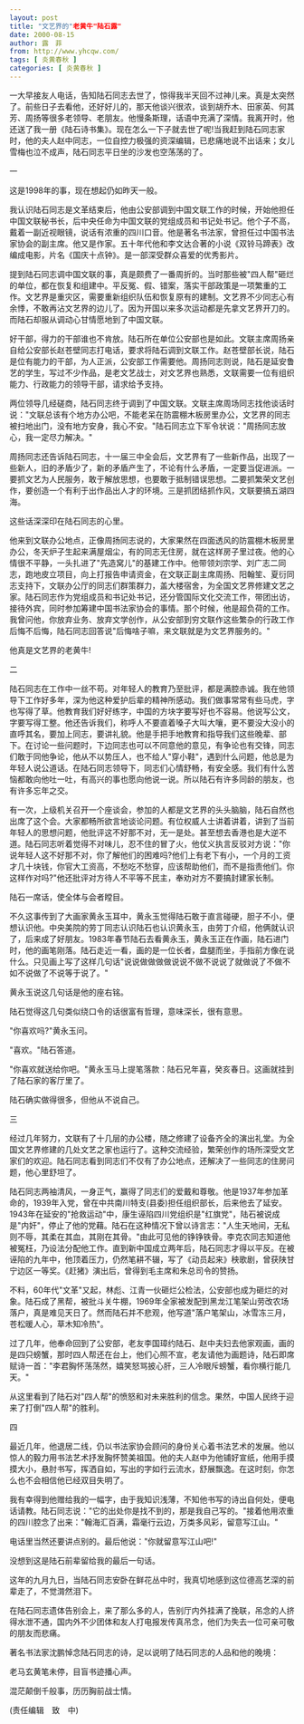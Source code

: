 ```yaml
---
layout: post
title: "文艺界的"老黄牛"陆石露"
date: 2000-08-15
author: 露　菲
from: http://www.yhcqw.com/
tags: [ 炎黄春秋 ]
categories: [ 炎黄春秋 ]
---
```





一大早接友人电话，告知陆石同志去世了，惊得我半天回不过神儿来。真是太突然了。前些日子去看他，还好好儿的，那天他谈兴很浓，谈到胡乔木、田家英、何其芳、周扬等很多老领导、老朋友。他慢条斯理，话语中充满了深情。我离开时，他还送了我一册《陆石诗书集》。现在怎么一下子就去世了呢!当我赶到陆石同志家时，他的夫人赵中同志，一位自控力极强的资深编辑，已悲痛地说不出话来；女儿雪梅也泣不成声，陆石同志平日坐的沙发也空荡荡的了。

一

这是1998年的事，现在想起仍如昨天一般。


我认识陆石同志是文革结束后，他由公安部调到中国文联工作的时候，开始他担任中国文联秘书长，后中央任命为中国文联的党组成员和书记处书记。他个子不高，戴着一副近视眼镜，说话有浓重的四川口音。他是著名书法家，曾担任过中国书法家协会的副主席。他又是作家。五十年代他和李文达合著的小说《双铃马蹄表》改编成电影，片名《国庆十点钟》。是一部深受群众喜爱的优秀影片。


提到陆石同志调中国文联的事，真是颇费了一番周折的。当时那些被"四人帮"砸烂的单位，都在恢复和组建中。平反冤、假、错案，落实干部政策是一项繁重的工作。文艺界是重灾区，需要重新组织队伍和恢复原有的建制。文艺界不少同志心有余悸，不敢再沾文艺界的边儿了。因为开国以来多次运动都是先拿文艺界开刀的。而陆石却服从调动心甘情愿地到了中国文联。


好干部，得力的干部谁也不肯放。陆石所在单位公安部也是如此。文联主席周扬亲自给公安部长赵苍壁同志打电话，要求将陆石调到文联工作。赵苍壁部长说，陆石是位有能力的干部，为人正派，公安部工作需要他。周扬同志则说，陆石是延安鲁艺的学生，写过不少作品，是老文艺战士，对文艺界也熟悉，文联需要一位有组织能力、行政能力的领导干部，请求给予支持。


两位领导几经磋商，陆石同志终于调到了中国文联。文联主席周场同志找他谈话时说："文联总该有个地方办公吧，不能老呆在防震棚木板房里办公，文艺界的同志被扫地出门，没有地方安身，我心不安。"陆石同志立下军令状说："周扬同志放心，我一定尽力解决。"


周扬同志还告诉陆石同志，十一届三中全会后，文艺界有了一些新作品，出现了一些新人，旧的矛盾少了，新的矛盾产生了，不论有什么矛盾，一定要当促进派。一要抓文艺为人民服务，敢于解放思想，也要敢于抵制错误思想。二要抓繁荣文艺创作，要创造一个有利于出作品出人才的环境。三是抓团结抓作风，文联要搞五湖四海。

这些话深深印在陆石同志的心里。


他来到文联办公地点，正像周扬同志说的，大家果然在四面透风的防震棚木板房里办公，冬天炉子生起来满屋烟尘，有的同志无住房，就在这样房子里过夜。他的心情很不平静，一头扎进了"先造窝儿"的基建工作中。他带领刘宗学、刘广志二同志，跑地皮立项目，向上打报告申请资金，在文联正副主席周扬、阳翰笙、夏衍同志支持下，文联办公厅的同志们群策群力，盖大楼宿舍，为全国文艺界修建文艺之家。陆石同志作为党组成员和书记处书记，还分管国际文化交流工作，带团出访，接待外宾，同时参加筹建中国书法家协会的事情。那个时候，他是超负荷的工作。我曾问他，你放弃业务、放弃文学创作，从公安部到穷文联作这些繁杂的行政工作后悔不后悔，陆石同志回答说"后悔啥子嘛，来文联就是为文艺界服务的。"

他真是文艺界的老黄牛!

二


陆石同志在工作中一丝不苟。对年轻人的教育乃至批评，都是满腔赤诚。我在他领导下工作好多年，深为他这种爱护后辈的精神所感动。我们做事常常有些马虎，字也写得了草。他教育我们好好练字，中国的方块字要写好也不容易。他说写公文，字要写得工整。他还告诉我们，称呼人不要直着嗓子大叫大嚷，更不要没大没小的直呼其名，要加上同志，要讲礼貌。他是手把手地教育和指导我们这些晚辈、部下。在讨论一些问题时，下边同志也可以不同意他的意见，有争论也有交锋，同志们敢于同他争论，他从不以势压人，也不给人"穿小鞋"，遇到什么问题，他总是为年轻人说公道话。在陆石同志领导下，同志们心情舒畅，有安全感。我们有什么苦恼都敢向他吐一吐，有高兴的事也愿向他说一说。所以陆石有许多同龄的朋友，也有许多忘年之交。


有一次，上级机关召开一个座谈会，参加的人都是文艺界的头头脑脑，陆石自然也出席了这个会。大家都畅所欲言地谈论问题。有位权威人士讲着讲着，讲到了当前年轻人的思想问题，他批评这不好那不对，无一是处。甚至想去香港也是大逆不道。陆石同志听着觉得不对味儿，忍不住的冒了火，他仗义执言反驳对方说："你说年轻人这不好那不对，你了解他们的困难吗?他们上有老下有小，一个月的工资才几十块钱，你官大工资高，不愁吃不愁穿，应该帮助他们，而不是指责他们。你这样作对吗?"他还批评对方待人不平等不民主，奉劝对方不要搞封建家长制。

陆石一席话，使全体与会者瞠目。


不久这事传到了大画家黄永玉耳中，黄永玉觉得陆石敢于直言碰硬，胆子不小，便想认识他。中央美院的劳丁同志认识陆石也认识黄永玉，由劳丁介绍，他俩就认识了，后来成了好朋友。1983年春节陆石去看黄永玉，黄永玉正在作画，陆石进门时，他的画笔刚落。陆石走近一看，画的是一位长者，盘腿而坐，手指前方像在说什么。只见画上写了这样几句话"说说做做做做说说不做不说说了就做说了不做不如不说做了不说等于说了。"

黄永玉说这几句话是他的座右铭。

陆石觉得这几句类似绕口令的话很富有哲理，意味深长，很有意思。

"你喜欢吗?"黄永玉问。

"喜欢。"陆石答道。

"你喜欢就送给你吧。"黄永玉马上提笔落款：陆石兄年喜，癸亥春日。这画就挂到了陆石家的客厅里了。

陆石确实做得很多，但他从不说自己。

三


经过几年努力，文联有了十几层的办公楼，随之修建了设备齐全的演出礼堂。为全国文艺界修建的几处文艺之家也运行了。这种交流经验，繁荣创作的场所深受文艺家们的欢迎。陆石同志看到同志们不仅有了办公地点，还解决了一些同志的住房问题，他心里舒坦了。


陆石同志两袖清风，一身正气，赢得了同志们的爱戴和尊敬。他是1937年参加革命的，1939年入党，曾在中共南川特支(县委)担任组织部长，后来他去了延安。1943年在延安的"抢救运动"中，康生诬陷四川党组织是"红旗党"，陆石被说成是"内奸"，停止了他的党藉。陆石在这种情况下曾以诗言志："人生天地间，无私则不辱，其柔在其血，其刚在其骨。"由此可见他的铮铮铁骨。李克农同志知道他被冤枉，乃设法分配他工作。直到新中国成立两年后，陆石同志才得以平反。在被诬陷的九年中，他顶着压力，仍然笔耕不辍，写了《动员起来》秧歌剧，曾获陕甘宁边区一等奖。《赶猪》演出后，曾得到毛主席和朱总司令的赞扬。


不料，60年代"文革"又起，林彪、江青一伙砸烂公检法，公安部也成为砸烂的对象。陆石成了黑帮，被批斗关牛棚，1969年全家被发配到黑龙江笔架山劳改农场落户，真是难见天日了。然而陆石并不悲观，他写道"落户笔架山，冰雪冻三月，苍松暖人心，草木知冷热"。


过了几年，他奉命回到了公安部，老友李国璋约陆石、赵中夫妇去他家观画，画的是四只螃蟹，那时四人帮还在台上，他们心照不宣，老友请他为画题诗，陆石即席赋诗一首："李君胸怀荡荡然，嬉笑怒骂披心肝，三人冷眼斥螃蟹，看你横行能几天。"

从这里看到了陆石对"四人帮"的愤怒和对未来胜利的信念。果然，中国人民终于迎来了打倒"四人帮"的胜利。

四


最近几年，他退居二线，仍以书法家协会顾问的身份关心着书法艺术的发展。他以惊人的毅力用书法艺术抒发胸怀赞美祖国。他的夫人赵中为他铺好宣纸，他用手摸摸大小，悬肘书写，挥洒自如，写出的字如行云流水，舒展飘逸。在这时刻，你怎么也不会相信他已经双目失明了。


我有幸得到他赠给我的一幅字，由于我知识浅薄，不知他书写的诗出自何处，便电话请教。陆石同志说："它的出处你是找不到的，那是我自己写的。"接着他用浓重的四川腔念了出来："翰海汇百满，霜毫行云边，万类多风彩，留意写江山。"

电话里当然还要讲点别的。最后他说："你就留意写江山吧!"

没想到这是陆石前辈留给我的最后一句话。

这年的九月九日，当陆石同志安卧在鲜花丛中时，我真切地感到这位德高艺深的前辈走了，不觉潸然泪下。


在陆石同志遗体告别会上，来了那么多的人，告别厅内外挂满了挽联，吊念的人挤得水泄不通，国内外不少团体和友人打电报发传真吊念，他们为失去一位可亲可敬的朋友而悲痛。

著名书法家沈鹏悼念陆石同志的诗，足以说明了陆石同志的人品和他的晚境：

老马玄黄笔未停，目盲书迹播心声。

混茫颠倒千般事，历历胸前战士情。

(责任编辑　致　中)


